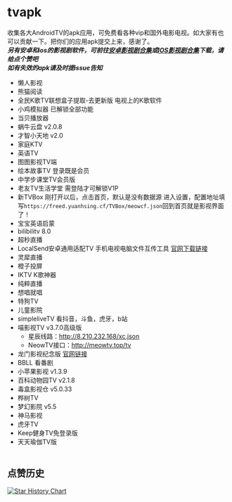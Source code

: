 # tvapk
收集各大AndroidTV的apk应用，可免费看各种vip和国外电影电视。如大家有也可以贡献一下。把你们的应用apk提交上来，感谢了。<br>
***另有安卓和ios的影视剧软件，可前往[安卓影视剧合集](https://github.com/Archmage83/Android_apk)或[IOS影视剧合集](https://github.com/Archmage83/ios_ipa)下载，请给点个赞吧***<br>
***如有失效的apk请及时提issue告知***

* 懒人影视
* 熊猫阅读
* 全民K歌TV联想盒子提取-去更新版   电视上的K歌软件
* 小鸡模拟器 已解锁全部功能
* 当贝播放器
* 蜗牛云盘  v2.0.8
* 才智小天地  v2.0
* 家庭KTV
* 英语TV
* 图图影视TV端
* 绘本故事TV   登录既是会员
* 中学步课堂TV会员版
* 老友TV生活学堂   需登陆才可解锁V1P
* 新TVBox   刚打开以后，点击首页，默认是没有数据源 进入设置，配置地址填写`https://freed.yuanhsing.cf/TVBox/meowcf.json`回到首页就是影视界面了！
* 宝宝英语启蒙
* bilibilitv  8.0
* 超秒直播
* LocalSend安卓通用适配TV  手机电视电脑文件互传工具 [官网下载链接](https://localsend.org/#/)
* 灵犀直播
* 橙子投屏
* IKTV  K歌神器
* 纯粹直播
* 想唱就唱
* 特狗TV
* 儿童影院
* simpleliveTV  看抖音，斗鱼，虎牙，b站
* 喵影视TV  v3.7.0高级版
    * 星辰线路：http://8.210.232.168/xc.json
    * NeowTV接口：http://meowtv.top/tv
* 龙门影视纪念版  [官网链接](https://looo.top/)
* BBLL  看番剧
* 小苹果影视 v1.3.9
* 百科动物园TV   v2.1.8
* 毒盒影视仓  v5.0.33
* 桦树TV
* 梦幻影院 v5.5
* 神马影视
* 虎牙TV 
* Keep健身TV免登录版
* 天天瑜伽TV版
<br><br> 

## 点赞历史

[![Star History Chart](https://api.star-history.com/svg?repos=Archmage83/tvapk&type=Date)](https://star-history.com/#Archmage83/tvapkt&Date)
<br><br>
